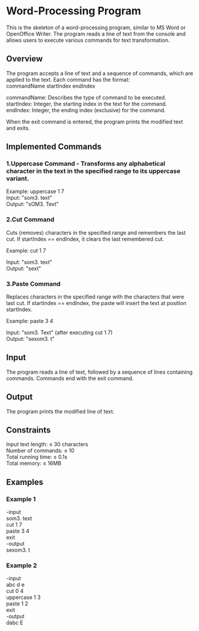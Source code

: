 # Word-Processing Program
This is the skeleton of a word-processing program, similar to MS Word or OpenOffice Writer. The program reads a line of text from the console and allows users to execute various commands for text transformation.  

## Overview
The program accepts a line of text and a sequence of commands, which are applied to the text. Each command has the format:  
commandName startIndex endIndex

commandName: Describes the type of command to be executed.  
startIndex: Integer, the starting index in the text for the command.  
endIndex: Integer, the ending index (exclusive) for the command.  

When the exit command is entered, the program prints the modified text and exits.  

## Implemented Commands
### 1.Uppercase Command - Transforms any alphabetical character in the text in the specified range to its uppercase variant.  

Example:
uppercase 1 7  
Input: "som3. text"  
Output: "sOM3. Text"  

### 2.Cut Command  
Cuts (removes) characters in the specified range and remembers the last cut. If startIndex == endIndex, it clears the last remembered cut.  

Example:
cut 1 7  

Input: "som3. text"  
Output: "sext"  

### 3.Paste Command

Replaces characters in the specified range with the characters that were last cut. If startIndex == endIndex, the paste will insert the text at position startIndex.  

Example:
paste 3 4  

Input: "som3. Text" (after executing cut 1 7)  
Output: "sexom3. t"  

## Input
The program reads a line of text, followed by a sequence of lines containing commands. Commands end with the exit command.  

## Output  
The program prints the modified line of text.  

## Constraints  
Input text length: ≤ 30 characters  
Number of commands: ≤ 10  
Total running time: ≤ 0.1s  
Total memory: ≤ 16MB

## Examples 
### Example 1  
-input  
som3. text  
cut 1 7  
paste 3 4  
exit  
-output  
sexom3. t  

### Example 2  
-input  
abc d e  
cut 0 4  
uppercase 1 3  
paste 1 2  
exit  
-output  
dabc E   
